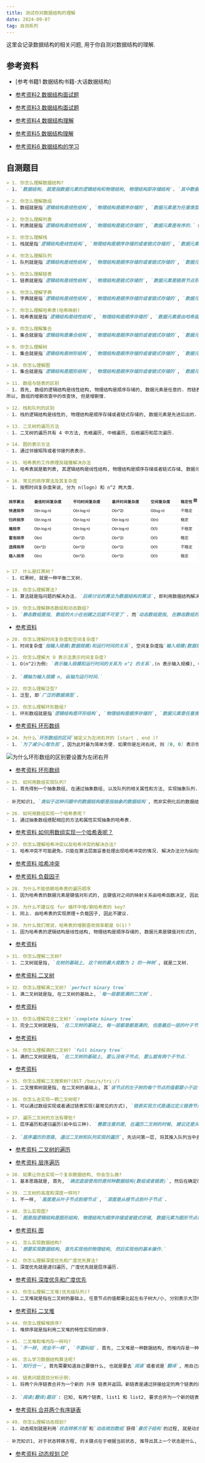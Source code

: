 ```yaml
---
title: 测试你对数据结构的理解
date: 2024-09-07
tag: 自测系列
---
```

这里会记录数据结构的相关问题, 用于你自测对数据结构的理解.


## 参考资料
- [参考书籍1 数据结构书籍-大话数据结构]

- [参考资料2 数据结构面试题](https://fecommunity.github.io/front-end-interview/%E6%95%B0%E6%8D%AE%E7%BB%93%E6%9E%84%E4%B8%8E%E7%AE%97%E6%B3%95/1.%E6%95%B0%E6%8D%AE%E7%BB%93%E6%9E%84.html)

- [参考资料3 数据结构面试题](https://www.aliyun.com/sswb/510109.html)

- [参考资料4 数据结构理解](https://github.com/labuladong/fucking-algorithm/blob/master/%E7%AE%97%E6%B3%95%E6%80%9D%E7%BB%B4%E7%B3%BB%E5%88%97/%E5%AD%A6%E4%B9%A0%E6%95%B0%E6%8D%AE%E7%BB%93%E6%9E%84%E5%92%8C%E7%AE%97%E6%B3%95%E7%9A%84%E9%AB%98%E6%95%88%E6%96%B9%E6%B3%95.md)

- [参考资料5 数据结构理解](https://github.com/ShannonChenCHN/algorithm-and-data-structure/blob/master/Introduction/%E5%A6%82%E4%BD%95%E5%AD%A6%E5%A5%BD%E6%95%B0%E6%8D%AE%E7%BB%93%E6%9E%84%E5%92%8C%E7%AE%97%E6%B3%95%EF%BC%9F.md)

- [参考资料6 数据结构的学习](https://labuladong.online/algo/data-structure-basic/array-basic/#%E9%9D%99%E6%80%81%E6%95%B0%E7%BB%84)

## 自测题目
``` md
> 1. 你怎么理解数据结构?
- 1. `数据结构, 就是指数据元素的逻辑结构和物理结构, 物理结构即存储结构`. `其中数据元素在计算机中又被称作记录`. `逻辑结构分为线性结构和非线性结构`, `物理结构分为顺序存储和链式存储`. `基本数据结构分为数组和链表`, 其余的属于复杂数据结构.
```

``` md
> 2. 你怎么理解数组
- 1. 数组就是指`逻辑结构是线性结构`, `物理结构是顺序存储的`, `数据元素是为任意类型的.` 的一种`基本`数据结构
```

``` md
> 2. 你怎么理解列表
- 1. 列表就是指`逻辑结构是线性结构`, `物理结构是链式存储的`, `数据元素是有序的.` 的一种数据结构
```

``` md
> 3. 你怎么理解栈
- 1. 栈就是指`逻辑结构是线性结构`, `物理结构是顺序存储的或者链式存储的`, `数据元素是先进后出的.`的一种数据结构
```

``` md
> 4. 你怎么理解队列
- 1. 队列就是指`逻辑结构是线性结构`, `物理结构是顺序存储的或者链式存储的`, `数据元素是先进先出的.`的一种数据结构
```

``` md
> 5. 你怎么理解链表
- 1. 链表就是指`逻辑结构是线性结构`, `物理结构是链式存储的`, `数据元素是链表节点形式的, 由数据域和指针域组成.`的一种`基本`数据结构
```

``` md
> 6. 你怎么理解字典
- 1. 字典就是指`逻辑结构是线性结构`, `物理结构是顺序存储的或者链式存储的`, `数据元素是键值对形式的.`的一种数据结构
```

``` md
> 7. 你怎么理解哈希表(哈希映射)
- 1. 哈希表就是指`逻辑结构是线性结构`, `物理结构是顺序存储的`, `数据元素是由哈希函数进行的键值对映射.`的一种数据结构
```

``` md
> 8. 你怎么理解集合
- 1. 集合就是指`逻辑结构是集合结构`, `物理结构是顺序存储的或者链式存储的`, `数据元素是无序的, 不重复的.`的一种数据结构
```

``` md
> 9. 你怎么理解树
- 1. 集合就是指`逻辑结构是树形结构`, `物理结构是顺序存储的或者链式存储的`, `数据元素是节点形式的`的一种数据结构
```

``` md
> 10. 你怎么理解图
- 1. 集合就是指`逻辑结构是图形结构`, `物理结构是顺序存储的或者链式存储的`, `数据元素是节点形式的`的一种数据结构
```

``` md
> 11. 数组与链表的区别
- 1. 首先, 数组的逻辑结构是线性结构, 物理结构是顺序存储的, 数据元素是任意的. 而链表的逻辑结构是线性结构, 物理结构是链式存储的, 数据元素是链表节点形式的.
所以, 数组的增删改查中的改查快, 但是增删慢.
```

``` md
> 12. 栈和队列的区别
- 1. 栈的逻辑结构是线性的, 物理结构是顺序存储或者链式存储的, 数据元素是先进后出的. 而队列则是逻辑结构是线性的, 物理结构是顺序存储或者链式存储的, 数据元素是先进先出的.
```

``` md
> 13. 二叉树的遍历方法
- 1. 二叉树的遍历共有 4 中方法, 先根遍历, 中根遍历, 后根遍历和层次遍历.
```

``` md
> 14. 图的表示方法
- 1. 通过邻接矩阵或者邻接列表表示.
```

``` md
> 15. 哈希表的工作原理及碰撞解决办法
- 1. 哈希表就是散列表, 其逻辑结构是线性结构, 物理结构是顺序存储或者链式存储, 数据元素为键值对, 且映射关系有散列函数决定. 发生碰撞后的解决办法有三种, 即插空, 链接, 和双散列.
```

``` md
> 16. 常见的排序算法及其复杂度
- 1. 按照时间复杂度来说, 分为 n(logn) 和 n^2 两大类.
```
![常见的排序算法及其复杂度](../image/常见的排序算法及其复杂度.png)

``` md
> 17. 什么是红黑树？
- 1. 红黑树, 就是一种平衡二叉树.
```

``` md
> 18. 你怎么理解算法?
- 1. 算法就是指问题的解决办法. `后续讨论的算法为数据结构的算法`, 即利用数据结构解决问题的方法.
```

``` md
> 19. 你怎么理解静态数组和动态数组?
- 1. `静态数组是指, 数组的大小在创建之后就不可变了`. 而`动态数组是指, 在静态数组的基础上, 实现了自动扩容`.
```
- [参考资料](https://labuladong.online/algo/data-structure-basic/array-implement/#%E5%87%A0%E4%B8%AA%E5%85%B3%E9%94%AE%E7%82%B9)

``` md
> 20. 你怎么理解时间复杂度和空间复杂度?
- 1. 时间复杂度`指输入规模(数据规模)和运行时间的关系`, 空间复杂度指`输入规模(数据规模)和运行内存之间的关系`.
```

``` md
> 21. 你怎么理解大 O 表示法表示时间复杂度?
- 1. O(n^2)为例: `表示输入规模和运行时间的关系为 n^2 的关系`.(n 表示输入规模), O(n^2) 的计算方式是, `因为直接计算时间不方便, 因此通过核心代码的执行次数间接输入规模和运行时间之间的关系`.

- 2. `横轴为输入规模 n, 纵轴为运行时间.`
```

``` md
> 22. 你怎么理解泛型?
- 1. 泛型, 即`广泛的数据类型`.
```

``` md
> 23. 你怎么理解环形数组?
- 1. 环形数组就是指`逻辑结构是环形结构`, `物理结构是顺序存储的`, `数据元素是任意类型的. 通过双指针实现的逻辑上的环形结构.` 一种数据结构.
```
- [参考资料 环形数组](https://labuladong.online/algo/data-structure-basic/cycle-array/#%E7%8E%AF%E5%BD%A2%E6%95%B0%E7%BB%84%E5%8E%9F%E7%90%86)

``` md
> 24. 为什么`环形数组的区间`被定义为左闭右开的 [start , end )?
- 1. `为了减少心智负担`, 因为此时最为简单方便. 如果你是左闭右闭, 则 [0, 0] 表示你最开始就已经存在一个元素了, 但是本来是不应该有的, 如果你是左开右开, 则 (0, 1) 时又表示没有元素, 因此, 需要对这种情况做特殊处理. 但是你是, 左闭右开, 则区间 [0, 0) 表示没有元素, 区间 [0, 1) 则表示有一个元素, 不需要做特殊处理.
```
![为什么环形数组的区别要设置为左闭右开](为什么环形数组的区别要设置为左闭右开.png)
- [参考资料 环形数组](https://labuladong.online/algo/data-structure-basic/cycle-array/#%E7%8E%AF%E5%BD%A2%E6%95%B0%E7%BB%84%E5%8E%9F%E7%90%86)

``` md
> 25. 如何用数组实现队列?
- 1. 首先得到一个抽象数组, 在通过抽象数组, 以及队列的相关属性和方法, 实现抽象队列. `以 JS 语言为例, 通过构造函数或者类实现抽象数组, 继而实现抽象队列`

- 补充知识1, `类似于这种问题中的数据结构都是指抽象的数据结构`, 而非实例化后的数据结构, 因为如果已经有了实例化后的队列, 那还需要你来实现吗. 这就是为什么不会让你去实现一个数组的原因, 因为数组属于基本数据结构.
```

``` md
> 26. 如何用数组实现一个哈希表呢？
- 1. 通过抽象数组搭配相应的方法和属性实现抽象的哈希表. 
```
- [参考资料 如何用数组实现一个哈希表呢？](https://labuladong.online/algo/data-structure-basic/hashmap-basic/#key-%E6%98%AF%E5%94%AF%E4%B8%80%E7%9A%84-value-%E5%8F%AF%E4%BB%A5%E9%87%8D%E5%A4%8D)

``` md
> 27. 你怎么理解哈希冲突以及哈希冲突的解决办法?
- 1. 哈希冲突不可能避免，只能在算法层面妥善处理出现哈希冲突的情况. 解决办法分为纵向延伸(拉链法)和横向延伸(开放地址法). `但是`, 拉链法和线性探查法虽然能解决哈希冲突的问题，但是它们会导致性能下降. 因此我们会引入负载因子这一概念, 从而即避免哈希表装太满, 进而避免哈希冲突出现的概率过大.
```
- [参考资料 哈希冲突](https://labuladong.online/algo/data-structure-basic/hashmap-basic/#%E5%93%88%E5%B8%8C%E5%86%B2%E7%AA%81)

- [参考资料 负载因子](https://labuladong.online/algo/data-structure-basic/hashmap-basic/#%E6%89%A9%E5%AE%B9%E5%92%8C%E8%B4%9F%E8%BD%BD%E5%9B%A0%E5%AD%90)

``` md
> 28. 为什么不能依赖哈希表的遍历顺序
- 1. 因为哈希表的数据元素是键值对形式的, 且键值对之间的映射关系由哈希函数决定, 因此哈希表中的数据元素的本身就是无序的, 且因为负载因子的原因, 导致哈希表的容量是可变的, 进一步使得数据元素的顺序无序, 导致遍历无意义.
```

``` md
> 29. 为什么不建议在 for 循环中增/删哈希表的 key?
- 1. 同上. 由哈希表的实现原理＋负载因子, 因此不建议.
```

``` md
> 30. 为什么我们常说，哈希表的增删查改效率都是 O(1)？
- 1. 因为哈希表的逻辑结构是线性结构, 物理结构是顺序存储的, 数据元素是键值对形式的, 且键值对的映射关系由哈希函数决定. 哈希表的增删查改效率都是 O(1), 顺序存储表示哈希表是通过数组实现的, 而数组的增删查改效率就是O(1). `需要注意的一点是, 此处的哈希表是指 HashMap 哈希映射, 因此你可以说复杂度为 O(1), 但是如果是 TreeMap 树型映射, 则就不是了.`
```
- [参考资料](https://labuladong.online/algo/data-structure-basic/hashmap-basic/#%E6%80%BB%E7%BB%93)

``` md
> 31. 你怎么理解二叉树?
- 1. 二叉树就是指, `在树的基础上, 这个树的最大度数为 2 的一种树`, 就是二叉树.
```
- [参考资料 二叉树](https://labuladong.online/algo/data-structure-basic/binary-tree-basic/)

``` md
> 32. 你怎么理解满二叉树? `perfect binary tree`
- 1. 满二叉树就是指, 在二叉树的基础上, `每一层都是满的二叉树`.
```
- [参考资料](https://labuladong.online/algo/data-structure-basic/binary-tree-basic/#%E5%AE%8C%E5%85%A8%E4%BA%8C%E5%8F%89%E6%A0%91)

``` md
> 33. 你怎么理解完全二叉树? `complete binary tree`
- 1. 完全二叉树就是指, `在二叉树的基础上, 每一层都是都是满的, 但是最后一层的叶子节点可以不满, 但是必须是紧凑排列的.`
```
- [参考资料](https://labuladong.online/algo/data-structure-basic/binary-tree-basic/#%E5%AE%8C%E5%85%A8%E4%BA%8C%E5%8F%89%E6%A0%91)

``` md
> 34. 你怎么理解满的二叉树? `full binary tree`
- 1. 满的二叉树就是指, `在二叉树的基础上, 要么没有子节点, 要么就有两个子节点.`
```
- [参考资料](https://labuladong.online/algo/data-structure-basic/binary-tree-basic/#%E5%AE%8C%E5%85%A8%E4%BA%8C%E5%8F%89%E6%A0%91)

``` md
> 35. 你怎么理解二叉搜索树?(BST /baɪ/s/triː/)
- 1. 二叉搜索树就是指, 在二叉树的基础上, 其`该节点的左子树的每个节点的值都要小于这个节点的值`，`该节点的右子树的每个节点的值都要大于这个节点的值`。
```

``` md
> 36. 你怎么去实现一颗二叉树呢?
- 1. 可以通过数组实现或者通过链表实现(最常见的方式), `链表实现方式是通过定义链表节点实现的`, 树型节点分为数据域和指针域, 指针域指向其子节点. `数组实现, 是通过邻接表或者邻接矩阵实现的.`
```

``` md
> 37. 遍历二叉树的方法有哪些?
- 1. 层序遍历和递归遍历(前中后三种). `需要注意的是, 在遍历二叉树的时候, 建议还是头脑中具有一颗树形结构后在开始遍历.`

- 2. `层序遍历的思路, 通过二叉树和队列实现的遍历`, 先访问第一层, 将其推入队列当中去, 然后开始遍历队列, 没出队一个, 就将其对于的左右子节点入队, 以此类推.
```
- [参考资料 二叉树的遍历](https://labuladong.online/algo/data-structure-basic/binary-tree-traverse-basic/#%E9%80%92%E5%BD%92%E9%81%8D%E5%8E%86-dfs)

- [参考资料 层序遍历](https://labuladong.online/algo/data-structure-basic/binary-tree-traverse-basic/#%E5%B1%82%E5%BA%8F%E9%81%8D%E5%8E%86-bfs)

``` md
> 38. 如果让你去实现一个复杂数据结构, 你会怎么做?
- 1. 基本思路就是, 首先, `确定底层使用的是何种数据结构(数组或者链表)`, 然后在确定改复杂数据结构的相关特性, 进行实现即可.
```

``` md
> 39. 二叉树的高度和深度一样吗?
- 1. 不一样, `高度是从叶子节点到根节点`, `深度是从根节点到叶子节点`.
```

``` md
> 40. 怎么实现图?
- 1. `图是指逻辑结构是图形结构, 物理结构为顺序存储或者链式存储, 数据元素为图形节点和边的`一种数据结构. 如果要实现图, 需要`先实现图的存储结构`, 即顺序存储或者链式存储, `然后实现对数据元素的操作`.
```
- [参考资料 图](https://labuladong.online/algo/data-structure-basic/graph-basic/#%E6%97%A0%E5%90%91%E5%8A%A0%E6%9D%83%E5%9B%BE-%E9%82%BB%E6%8E%A5%E8%A1%A8-%E9%82%BB%E6%8E%A5%E7%9F%A9%E9%98%B5%E5%AE%9E%E7%8E%B0)

``` md
> 41. 怎么实现数据结构?
- 1. `想要实现数据结构, 首先实现他的物理结构, 然后实现他的基本操作.`
```

``` md
> 42. 你怎么理解深度优先和广度优先算法?
- 1. 深度优先就是递归遍历, 广度优先就是层序遍历.
```
- [参考资料 深度优先和广度优先](https://labuladong.online/algo/data-structure-basic/graph-traverse-basic/)

``` md
> 43. 你怎么理解二叉堆(优先级队列)?
- 1. 二叉堆就是指在二叉树的基础上, 任意节点的值都要比起左右子树大/小, 分别表示大顶堆或者小顶堆.
```
- [参考资料 二叉堆](https://labuladong.online/algo/data-structure-basic/binary-heap-basic/#%E5%8F%A6%E4%B8%80%E7%A7%8D%E5%BA%94%E7%94%A8-%E5%A0%86%E6%8E%92%E5%BA%8F)

``` md
> 44. 你怎么理解堆排序?
- 1. 堆排序就是指利用二叉堆的特性实现的排序.
```

``` md
> 45. 二叉堆和堆内存一样吗?
- 1. `不一样, 完全不一样`, `不要纠结`. 首先, 二叉堆是一种数据结构, 而堆内存是一种内存分配机制, 是一块由程序员手动管理的(申请和释放)的内存空间, 是离散的. 栈内存是一块由系统自动管理(申请和释放)的内存空间, 是连续的. `至于堆内存为什么叫做堆, 是因为堆的汉字意思就是表示的就是无序. 符合堆内存的特点, 即离散的`
```

``` md
> 46. 怎么学习数据结构算法呢?
- 1. `知行合一`, 首先需要知道自己要做什么, 也就是要去`阅读`或者说是`翻译`, 用自己的话表述出来, 然后在去做.
```

``` md
> 48. 链表问题题目分析示例:
- 1. 将两个升序链表合并为一个新的 升序 链表并返回。新链表是通过拼接给定的两个链表的所有节点组成的。

- 2. `阅读(翻译)题目`: 已知, 有两个链表, list1 和 list2, 要求合并为一个新的链表 list3, 并返回. 所以我们首先是定义这三个链表, 在去操作这些链表.
```
- [参考资料 合并两个有序链表](https://labuladong.online/algo/essential-technique/linked-list-skills-summary/#%E5%90%88%E5%B9%B6%E4%B8%A4%E4%B8%AA%E6%9C%89%E5%BA%8F%E9%93%BE%E8%A1%A8)

``` md
> 49. 你怎么理解动态规划?
- 1. 动态规划就是利用`状态转移方程`和`动态规划数组`获得`最优子结构`的过程, 就是动态规划.

- 补充知识1, 对于状态转移方程, 的关键点在于根据当前状态, 推导出其上一个状态是什么, 可以借助树结构来确定当前状态和其上一个状态的关系.
```
- [参考资料 动态规划 DP](https://labuladong.online/algo/essential-technique/dynamic-programming-framework/#dp-%E6%95%B0%E7%BB%84%E7%9A%84%E8%BF%AD%E4%BB%A3-%E9%80%92%E6%8E%A8-%E8%A7%A3%E6%B3%95)